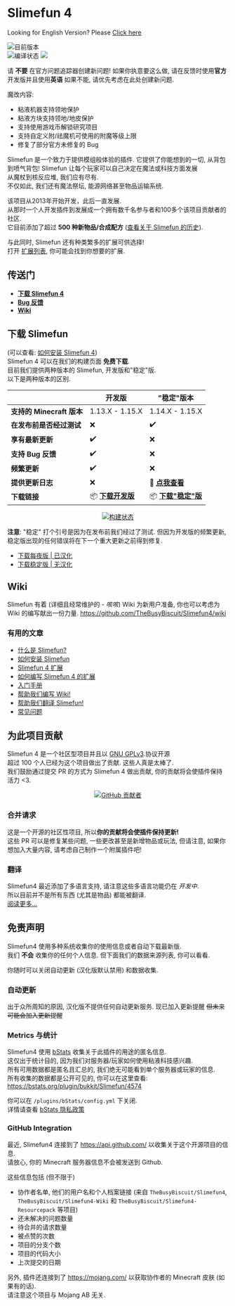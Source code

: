 # Slimefun 4
Looking for English Version? Please [Click here](https://github.com/TheBusyBiscuit/Slimefun4)

![目前版本](https://img.shields.io/github/v/release/StarWishSama/Slimefun4?include_prereleases)<br>
![编译状态](https://github.com/StarWishsama/Slimefun4/workflows/Java%20CI/badge.svg)
<a href="https://github.com/StarWishsama/Slimefun4/issues">
  <img src="https://img.shields.io/github/issues/StarWishsama/Slimefun4.svg?style=popout">
</a> 

请 **不要** 在官方问题追踪器创建新问题! 
如果你执意要这么做, 请在反馈时使用**官方**开发版并且使用**英语**
如果不能, 请优先考虑在此处创建新问题.

魔改内容:
* 粘液机器支持领地保护
* 粘液方块支持领地/地皮保护
* 支持使用游戏币解锁研究项目
* 支持自定义附/祛魔机可使用的附魔等级上限
* 修复了部分官方未修复的 Bug

Slimefun 是一个致力于提供模组般体验的插件. 它提供了你能想到的一切, 从背包到喷气背包!
Slimefun 让每个玩家可以自己决定在魔法或科技方面发展<br>
从魔杖到核反应堆, 我们应有尽有.<br>
不仅如此, 我们还有魔法祭坛, 能源网络甚至物品运输系统.

该项目从2013年开始开发，此后一直发展.<br>
从那时一个人开发插件到发展成一个拥有数千名参与者和100多个该项目贡献者的社区.<br>
它目前添加了超过 **500 种新物品/合成配方** ([查看关于 Slimefun 的历史](https://github.com/TheBusyBiscuit/Slimefun4/wiki/Slimefun-in-a-nutshell)).

与此同时, Slimefun 还有种类繁多的扩展可供选择!<br>
打开 [扩展列表](https://github.com/TheBusyBiscuit/Slimefun4/wiki/Addons), 你可能会找到你想要的扩展.

## 传送门
* **[下载 Slimefun 4](#下载-Slimefun)**
* **[Bug 反馈](https://github.com/StarWishsama/Slimefun4/issues)**
* **[Wiki](https://github.com/TheBusyBiscuit/Slimefun4/wiki)**

## 下载 Slimefun
(可以查看: [如何安装 Slimefun 4](https://github.com/TheBusyBiscuit/Slimefun4/wiki/Installing-Slimefun))<br>
Slimefun 4 可以在我们的构建页面 **免费下载**.<br>
目前我们提供两种版本的 Slimefun, 开发版和"稳定"版.<br>
以下是两种版本的区别.

| | 开发版 | "稳定"版本 |
| ------------------ | -------- | -------- |
| **支持的 Minecraft 版本** | 1.13.X - 1.15.X | 1.14.X - 1.15.X |
| **在发布前是否经过测试** | :x: | :heavy_check_mark: |
| **享有最新更新** | :heavy_check_mark: | :x: |
| **支持 Bug 反馈** | :heavy_check_mark: | :x: |
| **频繁更新** | :heavy_check_mark: | :x: |
| **提供更新日志** | :x: | :memo: **[点我查看](https://github.com/TheBusyBiscuit/Slimefun4/blob/master/CHANGELOG.md)** |
| **下载链接** | :package: **[下载开发版](https://github.com/StarWishsama/Slimefun4/releases/latest)** | :package: **[下载"稳定"版](https://thebusybiscuit.github.io/builds/TheBusyBiscuit/Slimefun4/stable/)** |

<p align="center">
  <a href="https://github.com/StarWishsama/Slimefun4/releases/latest">
    <img src="https://github.com/StarWishsama/Slimefun4/workflows/Java%20CI/badge.svg" alt="构建状态"/>
  </a>
</p>

**注意**: "稳定" 打个引号是因为在发布前我们经过了测试. 但因为开发版的频繁更新, 稳定版出现的任何错误将在下一个重大更新之前得到修复. 

* [下载每夜版 | 已汉化](https://github.com/StarWishsama/Slimefun4/releases/latest)
* [下载稳定版 | 无汉化](https://thebusybiscuit.github.io/builds/TheBusyBiscuit/Slimefun4/stable/)

## Wiki
Slimefun 有着 (详细且经常维护的 - *咳咳*) Wiki 为新用户准备, 
你也可以考虑为 Wiki 的编写献出一份力量.
https://github.com/TheBusyBiscuit/Slimefun4/wiki

### 有用的文章
* [什么是 Slimefun?](https://github.com/TheBusyBiscuit/Slimefun4/wiki/Slimefun-in-a-nutshell)
* [如何安装 Slimefun](https://github.com/TheBusyBiscuit/Slimefun4/wiki/Installing-Slimefun)
* [Slimefun 4 扩展](https://github.com/TheBusyBiscuit/Slimefun4/wiki/Addons)
* [如何编写 Slimefun 4 的扩展](https://github.com/TheBusyBiscuit/Slimefun4/wiki/Developer-Guide)
* [入门手册](https://github.com/TheBusyBiscuit/Slimefun4/wiki/Getting-Started)
* [帮助我们编写 Wiki!](https://github.com/TheBusyBiscuit/Slimefun4/wiki/Expanding-the-Wiki)
* [帮助我们翻译 Slimefun!](https://github.com/TheBusyBiscuit/Slimefun4/wiki/Translating-Slimefun)
* [常见问题](https://github.com/TheBusyBiscuit/Slimefun4/wiki/Common-Issues)

## 为此项目贡献
Slimefun 4 是一个社区型项目并且以
[GNU GPLv3](https://github.com/TheBusyBiscuit/Slimefun4/blob/master/LICENSE).协议开源<br>
超过 100 个人已经为这个项目做出了贡献. 这些人真是太棒了.<br>
我们鼓励通过提交 PR 的方式为 Slimefun 4 做出贡献, 你的贡献将会使插件保持活力 <3.

<p align="center">
  <a href="https://github.com/TheBusyBiscuit/Slimefun4/graphs/contributors">
    <img alt="GitHub 贡献者" src="https://img.shields.io/github/contributors/TheBusyBiscuit/Slimefun4?style=for-the-badge">
  </a>
</p>

### 合并请求
这是一个开源的社区性项目, 所以**你的贡献将会使插件保持更新!**<br>
这些 PR 可以是修复某些问题, 一些更改甚至是新增物品或玩法, 但请注意, 如果你想加入大量内容, 请考虑自己制作一个附属插件吧!

### 翻译
Slimefun4 最近添加了多语言支持, 请注意这些多语言功能仍在 _开发中_.<br>
所以目前并不是所有东西 (尤其是物品) 都能被翻译.<br>
[阅读更多...](https://github.com/TheBusyBiscuit/Slimefun4/wiki/Translating-Slimefun)

## 免责声明
Slimefun4 使用多种系统收集你的使用信息或者自动下载最新版.<br>
我们 __不会__ 收集你的任何个人信息. 但下面我们的数据来源列表, 你可以看看.

你随时可以关闭自动更新 (汉化版默认禁用) 和数据收集.

### 自动更新
出于众所周知的原因, 汉化版不提供任何自动更新服务. 
现已加入更新提醒 ~~但未来可能会加入更新提醒~~

### Metrics 与统计
Slimefun4 使用 [bStats](https://bstats.org/plugin/bukkit/Slimefun/4574) 收集关于此插件的用途的匿名信息.<br>
这仅出于统计目的, 因为我们对服务器/玩家如何使用粘液科技感兴趣.<br>
所有可用数据都是匿名且汇总的, 我们绝无可能看到单个服务器或玩家的信息.<br>
所有收集的数据都是公开可见的, 你可以在这里查看: https://bstats.org/plugin/bukkit/Slimefun/4574

你可以在 `/plugins/bStats/config.yml` 下关闭.<br>
详情请查看 [bStats 隐私政策](https://bstats.org/privacy-policy)

### GitHub Integration
最近, Slimefun4 连接到了 https://api.github.com/ 以收集关于这个开源项目的信息.<br>
请放心, 你的 Minecraft 服务器信息不会被发送到 Github.

这些信息包括 (但不限于)
* 协作者名单, 他们的用户名和个人档案链接 (来自 `TheBusyBiscuit/Slimefun4`, `TheBusyBiscuit/Slimefun4-Wiki` 和 `TheBusyBiscuit/Slimefun4-Resourcepack` 等项目)
* 还未解决的问题数量
* 待合并的请求数量
* 被点赞的次数
* 项目的分支个数
* 项目的代码大小
* 上次提交的日期

另外, 插件还连接到了 https://mojang.com/ 以获取协作者的 Minecraft 皮肤 (如果有的话).<br>
请注意这个项目与 Mojang AB 无关.